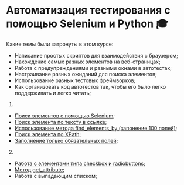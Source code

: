 # Автоматизация тестирования с помощью Selenium и Python :mortar_board:

Какие темы были затронуты в этом курсе: 

- Написание простых скриптов для взаимодействия с браузером;</br>
- Нахождение самых разных элементов на веб-страницах;</br>
- Работа с предупреждениями и разными окнами в автотестах; </br>
- Настраивание разных ожиданий для поиска элементов;</br>
- Использование разных тестовых фреймворков; </br>
- Как организовать код автотестов так, чтобы его было легко поддерживать и легко читать;
1.
- [Поиск элементов с помощью Selenium](https://github.com/Svetlana-br-prog/Selenium_Python/blob/main/find_element.py);
- [Поиск элемента по тексту в ссылке](https://github.com/Svetlana-br-prog/Selenium_Python/blob/main/find_link.py);
- [Использование метода find_elements_by (запонение 100 полей)](https://github.com/Svetlana-br-prog/Selenium_Python/blob/main/find_elementS_by.py);
- [Поиск элемента по XPath](https://github.com/Svetlana-br-prog/Selenium_Python/blob/main/find_xpath.py);
- [Заполнение только обязательных полей](https://github.com/Svetlana-br-prog/Selenium_Python/blob/main/required_fields.py);
2.
- [Работа с элементами типа checkbox и radiobuttons](https://github.com/Svetlana-br-prog/Selenium_Python/blob/main/selenium_2/check_radio_2_1.py);
- [Метод get_attribute](https://github.com/Svetlana-br-prog/Selenium_Python/blob/main/selenium_2/get_attribute_2_2.py);
- Работа с выпадающим списком;

